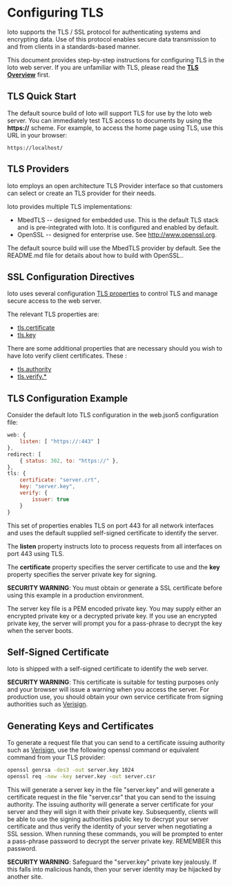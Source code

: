 # Configuring TLS

Ioto supports the TLS / SSL protocol for authenticating systems and encrypting data. Use of this protocol enables secure data transmission to and from clients in a standards-based manner.

This document provides step-by-step instructions for configuring TLS in the Ioto web server. If you are unfamiliar with TLS, please read the **[TLS Overview](./tlsOverview.md)** first.

## TLS Quick Start

The default source build of Ioto will support TLS for use by the Ioto web server. You can immediately test TLS access to documents by using the <b>https://</b> scheme. For example, to access the home page using TLS, use this URL in your browser:

    https://localhost/

<a name="tlsProviders"></a>
## TLS Providers

Ioto employs an open architecture TLS Provider interface so that customers can select or create an TLS provider for their needs.

Ioto provides multiple TLS implementations:

* MbedTLS -- designed for embedded use. This is the default TLS stack and is pre-integrated with Ioto. It is configured and enabled by default.
* OpenSSL -- designed for enterprise use. See <a href="http://www.openssl.org">http://www.openssl.org</a>.

The default source build will use the MbedTLS provider by default. See the README.md file for details about how to build with OpenSSL..

<a id="sslConfigurationDirectives"></a>
## SSL Configuration Directives

Ioto uses several configuration [TLS properties](./properties.md#tls) to control TLS and manage secure access to the web server.

The relevant TLS properties are:

* [tls.certificate](./properties.md#certificate)
* [tls.key](./properties.md#key)

There are some additional properties that are necessary should you wish to have Ioto verify client
certificates. These :

* [tls.authority](./properties.md#tls.authority)
* [tls.verify.*](./properties.md#tls.verify)

<a id="sslConfigurationExample"></a>

## TLS Configuration Example

Consider the default Ioto TLS configuration in the web.json5 configuration file:</p>

```javascript
web: {
    listen: [ "https://:443" ]
},
redirect: [
    { status: 302, to: "https://" },
},
tls: {
    certificate: "server.crt",
    key: "server.key",
    verify: {
        issuer: true
    }
}
```

This set of properties enables TLS on port 443 for all network interfaces and uses the default supplied self-signed certificate to identify the server.

The **listen** property instructs Ioto to process requests from all interfaces on port 443 using TLS.

The **certificate** property specifies the server certificate to use and the **key** property specifies the server private key for signing.

<b>SECURITY WARNING</b>: You must obtain or generate a SSL certificate before using this example in a production environment.

The server key file is a PEM encoded private key. You may supply either an encrypted private key or a
decrypted private key. If you use an encrypted private key, the server will prompt you for a pass-phrase to
decrypt the key when the server boots.

## Self-Signed Certificate

Ioto is shipped with a self-signed certificate to identify the web server.

<b>SECURITY WARNING</b>: This certificate is suitable for testing purposes only and your browser will issue a warning when you access the server. For production use, you should obtain your own service certificate from signing authorities such as <a href="http://www.verisign.com">Verisign</a>.

<a id="generatingKeys"></a>

## Generating Keys and Certificates

To generate a request file that you can send to a certificate issuing authority such as <a href= "http://www.verisign.com">Verisign</a>, use the following openssl command or equivalent command from your TLS provider:

```bash
openssl genrsa -des3 -out server.key 1024
openssl req -new -key server.key -out server.csr
```

This will generate a server key in the file "server.key" and will generate a certificate request in the file "server.csr" that you can send to the issuing authority. The issuing authority will generate a server certificate for your server and they will sign it with their private key. Subsequently, clients will be able to use the signing authorities public key to decrypt your server certificate and thus verify the identity of your server when negotiating a SSL session. When running these commands, you will be prompted to enter a pass-phrase password to decrypt the server private key. REMEMBER this password.

<b>SECURITY WARNING</b>: Safeguard the "server.key" private key jealously. If this falls into malicious
hands, then your server identity may be hijacked by another site.
